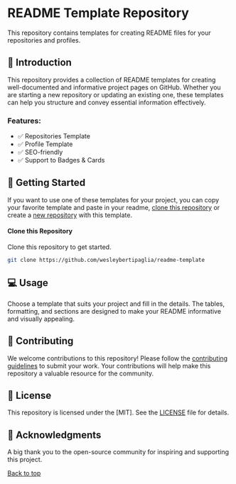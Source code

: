 # README Template Repository

This repository contains templates for creating README files for your repositories and profiles.

## 📃 Introduction

This repository provides a collection of README templates for creating well-documented and informative project pages on GitHub. Whether you are starting a new repository or updating an existing one, these templates can help you structure and convey essential information effectively.

### Features:

- ✅ Repositories Template
- ✅ Profile Template
- ✅ SEO-friendly
- ✅ Support to Badges & Cards

## 🤖 Getting Started

If you want to use one of these templates for your project, you can copy your favorite template and paste in your readme, [clone this repository](#clone-this-repository) or create a [new repository](https://github.com/new?template_name=readme-template&template_owner=wesleybertipaglia) with this template.

#### Clone this Repository

Clone this repository to get started.

```bash
git clone https://github.com/wesleybertipaglia/readme-template
```

## 💻 Usage

Choose a template that suits your project and fill in the details. The tables, formatting, and sections are designed to make your README informative and visually appealing.

## 🤝 Contributing

We welcome contributions to this repository! Please follow the [contributing guidelines](CONTRIBUTING.md) to submit your work. Your contributions will help make this repository a valuable resource for the community.

## 📜 License

This repository is licensed under the [MIT]. See the [LICENSE](LICENSE) file for details.

## 🎉 Acknowledgments

A big thank you to the open-source community for inspiring and supporting this project.

[Back to top](#readme-template-repository)

